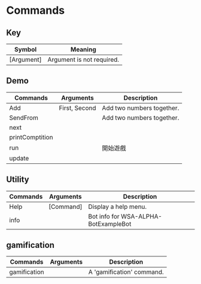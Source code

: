 # Commands

## Key 
| Symbol      | Meaning                        |
|-------------|--------------------------------|
| [Argument]  | Argument is not required.      |

## Demo
| Commands        | Arguments     | Description               |
|-----------------|---------------|---------------------------|
| Add             | First, Second | Add two numbers together. |
| SendFrom        |               | Add two numbers together. |
| next            |               |                           |
| printComptition |               |                           |
| run             |               | 開始遊戲                      |
| update          |               |                           |

## Utility
| Commands | Arguments | Description                          |
|----------|-----------|--------------------------------------|
| Help     | [Command] | Display a help menu.                 |
| info     |           | Bot info for WSA-ALPHA-BotExampleBot |

## gamification
| Commands     | Arguments | Description               |
|--------------|-----------|---------------------------|
| gamification |           | A 'gamification' command. |

